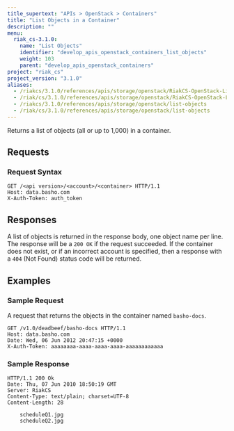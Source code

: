```yaml
---
title_supertext: "APIs > OpenStack > Containers"
title: "List Objects in a Container"
description: ""
menu:
  riak_cs-3.1.0:
    name: "List Objects"
    identifier: "develop_apis_openstack_containers_list_objects"
    weight: 103
    parent: "develop_apis_openstack_containers"
project: "riak_cs"
project_version: "3.1.0"
aliases:
  - /riakcs/3.1.0/references/apis/storage/openstack/RiakCS-OpenStack-List-Objects
  - /riak/cs/3.1.0/references/apis/storage/openstack/RiakCS-OpenStack-List-Objects
  - /riakcs/3.1.0/references/apis/storage/openstack/list-objects
  - /riak/cs/3.1.0/references/apis/storage/openstack/list-objects
---
```


Returns a list of objects (all or up to 1,000) in a container.

## Requests

### Request Syntax

```http
GET /<api version>/<account>/<container> HTTP/1.1
Host: data.basho.com
X-Auth-Token: auth_token
```

## Responses

A list of objects is returned in the response body, one object name
per line. The response will be a `200 OK` if the request succeeded. If
the container does not exist, or if an incorrect account is specified,
then a response with a `404` (Not Found) status code will be returned.

## Examples

### Sample Request

A request that returns the objects in the container named `basho-docs`.

```http
GET /v1.0/deadbeef/basho-docs HTTP/1.1
Host: data.basho.com
Date: Wed, 06 Jun 2012 20:47:15 +0000
X-Auth-Token: aaaaaaaa-aaaa-aaaa-aaaa-aaaaaaaaaaaa
```

### Sample Response

```http
HTTP/1.1 200 Ok
Date: Thu, 07 Jun 2010 18:50:19 GMT
Server: RiakCS
Content-Type: text/plain; charset=UTF-8
Content-Length: 28

    scheduleQ1.jpg
    scheduleQ2.jpg
```
